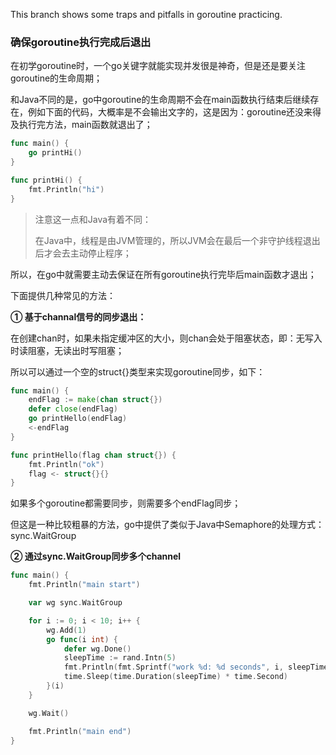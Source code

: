 This branch shows some traps and pitfalls in goroutine practicing.

### 确保goroutine执行完成后退出

在初学goroutine时，一个go关键字就能实现并发很是神奇，但是还是要关注goroutine的生命周期；

和Java不同的是，go中goroutine的生命周期不会在main函数执行结束后继续存在，例如下面的代码，大概率是不会输出文字的，这是因为：goroutine还没来得及执行完方法，main函数就退出了；

```go
func main() {
	go printHi()
}

func printHi() {
	fmt.Println("hi")
}
```

>   注意这一点和Java有着不同：
>
>   在Java中，线程是由JVM管理的，所以JVM会在最后一个非守护线程退出后才会去主动停止程序；

所以，在go中就需要主动去保证在所有goroutine执行完毕后main函数才退出；

下面提供几种常见的方法：

**① 基于channal信号的同步退出：**

在创建chan时，如果未指定缓冲区的大小，则chan会处于阻塞状态，即：无写入时读阻塞，无读出时写阻塞；

所以可以通过一个空的struct{}类型来实现goroutine同步，如下：

```go
func main() {
	endFlag := make(chan struct{})
	defer close(endFlag)
	go printHello(endFlag)
	<-endFlag
}

func printHello(flag chan struct{}) {
	fmt.Println("ok")
	flag <- struct{}{}
}
```

如果多个goroutine都需要同步，则需要多个endFlag同步；

但这是一种比较粗暴的方法，go中提供了类似于Java中Semaphore的处理方式：sync.WaitGroup

**② 通过sync.WaitGroup同步多个channel**

```go
func main() {
	fmt.Println("main start")

	var wg sync.WaitGroup

	for i := 0; i < 10; i++ {
		wg.Add(1)
		go func(i int) {
			defer wg.Done()
			sleepTime := rand.Intn(5)
			fmt.Println(fmt.Sprintf("work %d: %d seconds", i, sleepTime))
			time.Sleep(time.Duration(sleepTime) * time.Second)
		}(i)
	}

	wg.Wait()

	fmt.Println("main end")
}
```

